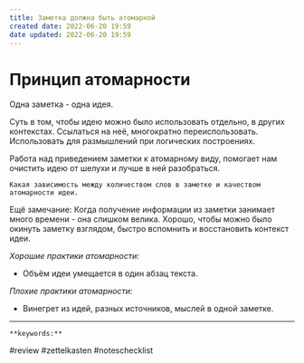 ```yaml
---
title: Заметка должна быть атомарной
created date: 2022-06-20 19:59
date updated: 2022-06-20 19:59
---
```


# Принцип атомарности

Одна заметка - одна идея.

Суть в том, чтобы идею можно было использовать отдельно, в других контекстах. Ссылаться на неё, многократно переиспользовать. Использовать для размышлений при логических построениях.

Работа над приведением заметки к атомарному виду, помогает нам очистить идею от шелухи и лучше в ней разобраться.

```ad-question
Какая зависимость между количеством слов в заметке и качеством атомарности идеи. 
```

Ещё замечание: Когда получение информации из заметки занимает много времени - она слишком велика. Хорошо, чтобы можно было окинуть заметку взглядом, быстро вспомнить и восстановить контекст идеи.

_Хорошие практики атомарности:_

- Объём идеи умещается в один абзац текста.

_Плохие практики атомарности:_

- Винегрет из идей, разных источников, мыслей в одной заметке.

---

`**keywords:**`

#review
#zettelkasten
#noteschecklist
